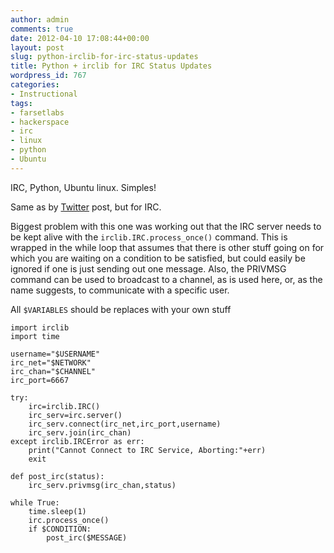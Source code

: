 ```yaml
---
author: admin
comments: true
date: 2012-04-10 17:08:44+00:00
layout: post
slug: python-irclib-for-irc-status-updates
title: Python + irclib for IRC Status Updates
wordpress_id: 767
categories:
- Instructional
tags:
- farsetlabs
- hackerspace
- irc
- linux
- python
- Ubuntu
---
```


IRC, Python, Ubuntu linux. Simples!

Same as by [Twitter](http://www.andrewbolster.info/2012/04/python-oauth2-for-twitter-status-updates/) post, but for IRC.

<!-- more -->

Biggest problem with this one was working out that the IRC server needs to be kept alive with the `irclib.IRC.process_once()` command. This is wrapped in the while loop that assumes that there is other stuff going on for which you are waiting on a condition to be satisfied, but could easily be ignored if one is just sending out one message. Also, the PRIVMSG command can be used to broadcast to a channel, as is used here, or, as the name suggests, to communicate with a specific user.

All `$VARIABLES` should be replaces with your own stuff

    
    import irclib
    import time
    
    username="$USERNAME"
    irc_net="$NETWORK"
    irc_chan="$CHANNEL"
    irc_port=6667
    
    try:
        irc=irclib.IRC()
        irc_serv=irc.server()
        irc_serv.connect(irc_net,irc_port,username)
        irc_serv.join(irc_chan)
    except irclib.IRCError as err:
        print("Cannot Connect to IRC Service, Aborting:"+err)
        exit
    
    def post_irc(status):
        irc_serv.privmsg(irc_chan,status)
    
    while True:
        time.sleep(1)
        irc.process_once()
        if $CONDITION:
            post_irc($MESSAGE)
